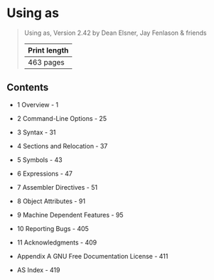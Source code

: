 # Using as

> Using as, Version 2.42 by Dean Elsner, Jay Fenlason & friends
>
> |Print length|
> |-|
> |463 pages|

## Contents

- 1 Overview - 1

- 2 Command-Line Options - 25

- 3 Syntax - 31

- 4 Sections and Relocation - 37

- 5 Symbols - 43

- 6 Expressions - 47

- 7 Assembler Directives - 51

- 8 Object Attributes - 91

- 9 Machine Dependent Features - 95

- 10 Reporting Bugs - 405

- 11 Acknowledgments - 409

- Appendix A GNU Free Documentation License - 411

- AS Index - 419
